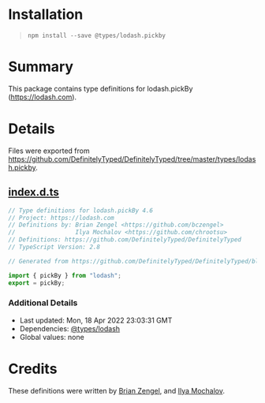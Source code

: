 # Installation
> `npm install --save @types/lodash.pickby`

# Summary
This package contains type definitions for lodash.pickBy (https://lodash.com).

# Details
Files were exported from https://github.com/DefinitelyTyped/DefinitelyTyped/tree/master/types/lodash.pickby.
## [index.d.ts](https://github.com/DefinitelyTyped/DefinitelyTyped/tree/master/types/lodash.pickby/index.d.ts)
````ts
// Type definitions for lodash.pickBy 4.6
// Project: https://lodash.com
// Definitions by: Brian Zengel <https://github.com/bczengel>
//                 Ilya Mochalov <https://github.com/chrootsu>
// Definitions: https://github.com/DefinitelyTyped/DefinitelyTyped
// TypeScript Version: 2.8

// Generated from https://github.com/DefinitelyTyped/DefinitelyTyped/blob/master/types/lodash/scripts/generate-modules.ts

import { pickBy } from "lodash";
export = pickBy;

````

### Additional Details
 * Last updated: Mon, 18 Apr 2022 23:03:31 GMT
 * Dependencies: [@types/lodash](https://npmjs.com/package/@types/lodash)
 * Global values: none

# Credits
These definitions were written by [Brian Zengel](https://github.com/bczengel), and [Ilya Mochalov](https://github.com/chrootsu).
